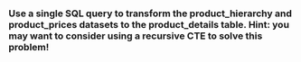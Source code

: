 ### Use a single SQL query to transform the product_hierarchy and product_prices datasets to the product_details table. Hint: you may want to consider using a recursive CTE to solve this problem!
